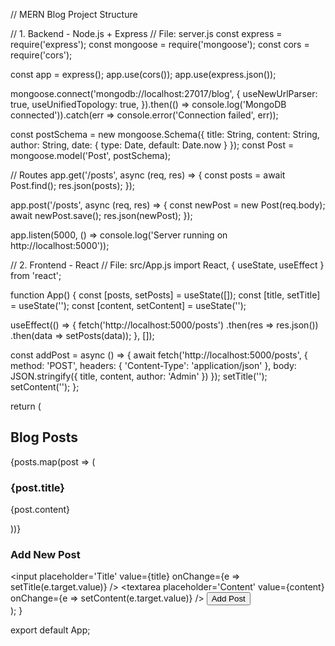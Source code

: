 // MERN Blog Project Structure

// 1. Backend - Node.js + Express
// File: server.js
const express = require('express');
const mongoose = require('mongoose');
const cors = require('cors');

const app = express();
app.use(cors());
app.use(express.json());

mongoose.connect('mongodb://localhost:27017/blog', {
  useNewUrlParser: true,
  useUnifiedTopology: true,
}).then(() => console.log('MongoDB connected')).catch(err => console.error('Connection failed', err));

const postSchema = new mongoose.Schema({
  title: String,
  content: String,
  author: String,
  date: { type: Date, default: Date.now }
});
const Post = mongoose.model('Post', postSchema);

// Routes
app.get('/posts', async (req, res) => {
  const posts = await Post.find();
  res.json(posts);
});

app.post('/posts', async (req, res) => {
  const newPost = new Post(req.body);
  await newPost.save();
  res.json(newPost);
});

app.listen(5000, () => console.log('Server running on http://localhost:5000'));


// 2. Frontend - React
// File: src/App.js
import React, { useState, useEffect } from 'react';

function App() {
  const [posts, setPosts] = useState([]);
  const [title, setTitle] = useState('');
  const [content, setContent] = useState('');

  useEffect(() => {
    fetch('http://localhost:5000/posts')
      .then(res => res.json())
      .then(data => setPosts(data));
  }, []);

  const addPost = async () => {
    await fetch('http://localhost:5000/posts', {
      method: 'POST',
      headers: { 'Content-Type': 'application/json' },
      body: JSON.stringify({ title, content, author: 'Admin' })
    });
    setTitle('');
    setContent('');
  };

  return (
    <div>
      <h2>Blog Posts</h2>
      {posts.map(post => (
        <div key={post._id}>
          <h3>{post.title}</h3>
          <p>{post.content}</p>
        </div>
      ))}
      <h3>Add New Post</h3>
      <input placeholder='Title' value={title} onChange={e => setTitle(e.target.value)} />
      <textarea placeholder='Content' value={content} onChange={e => setContent(e.target.value)} />
      <button onClick={addPost}>Add Post</button>
    </div>
  );
}

export default App;
